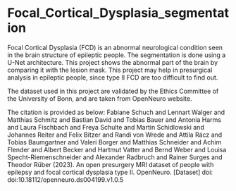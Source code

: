 # Focal_Cortical_Dysplasia_segmentation
Focal Cortical Dysplasia (FCD) is an abnormal neurological condition seen in the brain structure of epileptic people. The segmentation is done using a U-Net architecture. This project shows the abnormal part of the brain by comparing it with the lesion mask. This project may help in presurgical analysis in epileptic people, since type II FCD are too difficult to find out. 

The dataset used in this project are validated by the Ethics Committee of the University of Bonn, and are taken from OpenNeuro website.

The citation is provided as below:
Fabiane Schuch and Lennart Walger and Matthias Schmitz and Bastian David and Tobias Bauer and Antonia Harms and Laura Fischbach and Freya Schulte and Martin Schidlowski and Johannes Reiter and Felix Bitzer and Randi von Wrede and Attila Rácz and Tobias Baumgartner and Valeri Borger and Matthias Schneider and Achim Flender and Albert Becker and Hartmut Vatter and Bernd Weber and Louisa Specht-Riemenschneider and Alexander Radbruch and Rainer Surges and Theodor Rüber (2023). An open presurgery MRI dataset of people with epilepsy and focal cortical dysplasia type II. OpenNeuro. [Dataset] doi: doi:10.18112/openneuro.ds004199.v1.0.5
